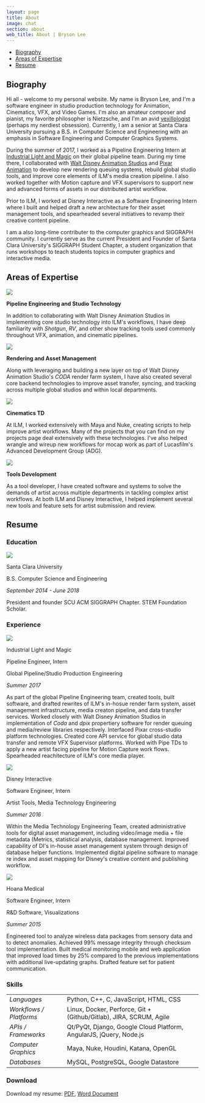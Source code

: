```yaml
---
layout: page
title: About
image: chat
section: about
web_title: About | Bryson Lee
---
```



* [Biography](#biography)
* [Areas of Expertise](#areas-of-expertise)
* [Resume](#resume)


## Biography

Hi all - welcome to my personal website. My name is Bryson Lee, and I'm a software engineer in studio production technology for Animation, Cinematics, VFX, and Video Games. I'm also an amateur composer and pianist, my favorite philosopher is Nietzsche, and I'm an avid [vexillologist](https://en.wikipedia.org/wiki/Vexillology) (perhaps my nerdiest obsession). Currently, I am a senior at Santa Clara University pursuing a B.S. in Computer Science and Engineering with an emphasis in Software Engineering and Computer Graphics Systems.

During the summer of 2017, I worked as a Pipeline Engineering Intern at [Industrial Light and Magic](http://www.ilm.com/) on their global pipeline team. During my time there, I collaborated with [Walt Disney Animation Studios](https://www.disneyanimation.com/) and [Pixar Animation](https://www.pixar.com/) to develop new rendering queuing systems, rebuild global studio tools, and improve core elements of ILM's media creation pipeline. I also worked together with Motion capture and VFX supervisors to support new and advanced forms of assets in our distributed artist workflow.

Prior to ILM, I worked at Disney Interactive as a Software Engineering Intern where I built and helped draft a new architecture for their asset management tools, and spearheaded several initiatives to revamp their creative content pipeline.

I am a also long-time contributer to the computer graphics and SIGGRAPH community. I currently serve as the current President and Founder of Santa Clara University's SIGGRAPH Student Chapter, a student organization that runs workshops to teach students topics in computer graphics and interactive media.

## Areas of Expertise

<div class="resume-entry row">

  <div class="col-md-6 col-sm-12">
    <img class="resume-icon" src="/assets/img/pipe.png">
    <p class="resume-icon-subtitle"><b>Pipeline Engineering and Studio Technology</b></p>
    <p>In addition to collaborating with Walt Disney Animation Studios in implementing core studio technology into ILM's workflows, I have deep familiarity with <i>Shotgun</i>, <i>RV</i>, and other show tracking tools used commonly throughout VFX, animation, and cinematic pipelines.</p>
  </div>
  <div class="col-md-6 col-sm-12">
    <img class="resume-icon" src="/assets/img/asset.png">
    <p class="resume-icon-subtitle"><b>Rendering and Asset Management</b></p>
    <p>Along with leveraging and building a new layer on top of Walt Disney Animation Studio's <i>CODA</i> render farm system, I have also created several core backend technologies to improve asset transfer, syncing, and tracking across multiple global studios and within local departments.</p>
  </div>
  <div class="col-md-6 col-sm-12">
    <img class="resume-icon" src="/assets/img/cinematics.png">
    <p class="resume-icon-subtitle"><b>Cinematics TD</b></p>
    <p>At ILM, I worked extensively with Maya and Nuke, creating scripts to help improve artist workflows. Many of the projects that you can find on my projects page deal extensively with these technologies. I've also helped wrangle and wireup new workflows for mocap work as part of Lucasfilm's Advanced Development Group (ADG).</p>
  </div>
  <div class="col-md-6 col-sm-12">
    <img class="resume-icon" src="/assets/img/wrench.png">
    <p class="resume-icon-subtitle"><b>Tools Development</b></p>
    <p>As a tool developer, I have created software and systems to solve the demands of artist across multiple departments in tackling complex artist workflows. At both ILM and Disney Interactive, I helped implement several new tools and feature sets for artist submission and review.</p>
  </div>
</div>

## Resume

### Education
<div class="resume-entry timeline">
  <div class="resume-container">
    <div class="resume-header-container"> 
      <img class="hidden-xs-down" src="/assets/img/scu_square.png">
      <div class="resume-header-text-container">
        <p class="resume-header-title">Santa Clara University</p>
        <p>B.S. Computer Science and Engineering</p>
        <p><i>September 2014 - June 2018</i></p>      
      </div>
    </div>
    <div class="resume-text-container">
      <p>President and founder SCU ACM SIGGRAPH Chapter. STEM Foundation Scholar.</p>
    </div>
  </div>
</div>

### Experience
<div class="resume-entry timeline">
  <div class="resume-container">
    <div class="resume-header-container"> 
      <img class="hidden-xs-down" src="/assets/img/ilm_square.png">
      <div class="resume-header-text-container">
        <p class="resume-header-title">Industrial Light and Magic</p>
        <p>Pipeline Engineer, Intern</p>
        <p>Global Pipeline/Studio Production Engineering</p>
        <p><i>Summer 2017</i></p>      
      </div>
    </div>
    <div class="resume-text-container">
      <p>As part of the global Pipeline Engineering team, created tools, built software, and drafted rewrites of ILM's in-hosue render farm system, asset management infrastructure, media creaton pipeline, and data transfer services. Worked closely with Walt Disney Animation Studios in implementation of <i>Coda</i> and <i>dpix</i> propertiery software for render queuing and media/review libraries respectively. Interfaced Pixar cross-studio platform technologies. Created core API service for global studio data transfer and remote VFX Supervisor platforms. Worked with Pipe TDs to apply a new artist facing pipeline for Motion Capture work flows. Spearheaded reachitecture of ILM's core media player.</p>
    </div>
  </div>
  <div class="resume-container">
    <div class="resume-header-container"> 
      <img class="hidden-xs-down" src="/assets/img/disney_square.png">
      <div class="resume-header-text-container">
        <p class="resume-header-title">Disney Interactive</p>
        <p>Software Engineer, Intern</p>
        <p>Artist Tools, Media Technology Engineering</p>
        <p><i>Summer 2016</i></p>      
      </div>
    </div>
    <div class="resume-text-container">
      <p>Within the Media Technology Engineering Team, created administrative tools for digital asset management, including video/image media + file metadata (Metrics, statistical analysis, database management. Improved capability of DI's in-house asset management system through design of database helper functions. Implemented digital pipeline software to manage re index and asset mapping for Disney's creative content and publishing workflow.</p>
    </div>
  </div>
  <div class="resume-container">
    <div class="resume-header-container"> 
      <img class="hidden-xs-down" src="/assets/img/hoana_square.png">
      <div class="resume-header-text-container">
        <p class="resume-header-title">Hoana Medical</p>
        <p>Software Engineer, Intern</p>
        <p>R&D Software, Visualizations</p>
        <p><i>Summer 2015</i></p>      
      </div>
    </div>
    <div class="resume-text-container">
      <p>Engineered tool to analyze wireless data packages from sensory data and to detect anomalies. Achieved 99% message integrity through checksum tool implementation. Built medical monitoring mobile and web application that improved load times by 25% compared to the previous implementations with additional live-updating graphs. Drafted feature set for patient communication.</p>
    </div>
  </div>
</div>

### Skills
<div class="resume-entry timeline">
  <table>
    <tr>
      <td><i>Languages</i></td>
      <td>Python, C++, C, JavaScript, HTML, CSS</td>
    </tr>
    <tr>
      <td><i>Workflows / Platforms</i></td>
      <td>Linux, Docker, Perforce, Git + (Github/Gitlab), JIRA, SCRUM, Agile</td>
    </tr>
    <tr>
      <td><i>APIs / Frameworks</i></td>
      <td>Qt/PyQt, Django, Google Cloud Platform, AngularJS, jQuery, Node.js</td>
    </tr>
    <tr>
      <td><i>Computer Graphics</i></td>
      <td>Maya, Nuke, Houdini, Katana, OpenGL</td>
    </tr>
    <tr>
      <td><i>Databases</i></td>
      <td>MySQL, PostgreSQL, Google Datastore</td>
    </tr>
  </table>
</div>

### Download

Download my resume: [PDF](#resume), [Word Document](#resume)
